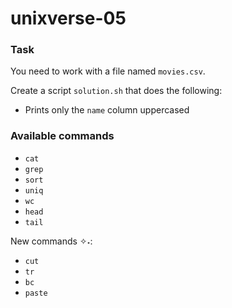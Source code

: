 # unixverse-05

### Task

You need to work with a file named `movies.csv`.

Create a script `solution.sh` that does the following:

- Prints only the `name` column uppercased

### Available commands

* `cat`
* `grep`
* `sort`
* `uniq`
* `wc`
* `head`
* `tail`

New commands ✧˖:
* `cut`
* `tr`
* `bc`
* `paste`
